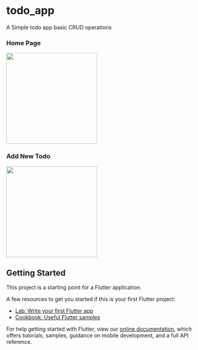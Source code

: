 # todo_app

A Simple todo app basic CRUD operations


### Home Page
<img src="https://user-images.githubusercontent.com/24780524/52324940-34c66400-2a09-11e9-91b1-433c3718bdb8.png" width = "240">

### Add New Todo
<img src= "https://user-images.githubusercontent.com/24780524/52325022-79ea9600-2a09-11e9-90d3-fcf61d7e1aeb.png" width = "240">

## Getting Started

This project is a starting point for a Flutter application.

A few resources to get you started if this is your first Flutter project:

- [Lab: Write your first Flutter app](https://flutter.io/docs/get-started/codelab)
- [Cookbook: Useful Flutter samples](https://flutter.io/docs/cookbook)

For help getting started with Flutter, view our 
[online documentation](https://flutter.io/docs), which offers tutorials, 
samples, guidance on mobile development, and a full API reference.
